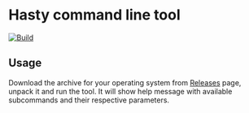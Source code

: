 # Hasty command line tool

[![Build](https://github.com/hasty-ai/hasty-cli/workflows/Build/badge.svg)](https://github.com/hasty-ai/hasty-cli/actions)

## Usage

Download the archive for your operating system from [Releases](https://github.com/hasty-ai/hasty-cli/releases) page, unpack it and run the tool. It will show help message with available subcommands and their respective parameters.
